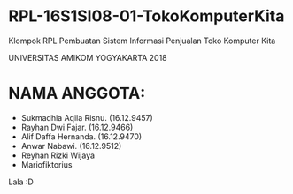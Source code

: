 # RPL-16S1SI08-01-TokoKomputerKita

Klompok RPL Pembuatan Sistem Informasi Penjualan Toko Komputer Kita


UNIVERSITAS AMIKOM YOGYAKARTA 2018

# NAMA ANGGOTA:
* Sukmadhia Aqila Risnu.	(16.12.9457)
* Rayhan Dwi Fajar.	(16.12.9466)
* Alif Daffa Hernanda.	(16.12.9470)
* Anwar Nabawi.	        (16.12.9512)
* Reyhan Rizki Wijaya
* Mariofiktorius



Lala :D
